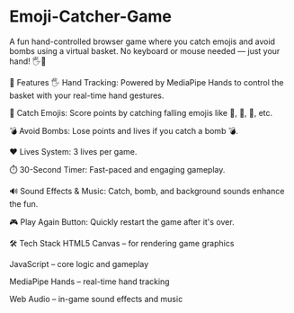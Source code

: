 # Emoji-Catcher-Game
A fun hand-controlled browser game where you catch emojis and avoid bombs using a virtual basket. No keyboard or mouse needed — just your hand! 🖐️🧺

🚀 Features
🖐️ Hand Tracking: Powered by MediaPipe Hands to control the basket with your real-time hand gestures.

🍎 Catch Emojis: Score points by catching falling emojis like 🍎, 🍕, 🐶, etc.

💣 Avoid Bombs: Lose points and lives if you catch a bomb 💣.

❤️ Lives System: 3 lives per game.

⏱️ 30-Second Timer: Fast-paced and engaging gameplay.

🔊 Sound Effects & Music: Catch, bomb, and background sounds enhance the fun.

🎮 Play Again Button: Quickly restart the game after it's over.

🛠️ Tech Stack
HTML5 Canvas – for rendering game graphics

JavaScript – core logic and gameplay

MediaPipe Hands – real-time hand tracking

Web Audio – in-game sound effects and music
